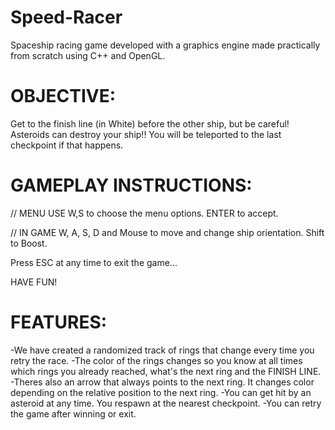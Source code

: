 # Speed-Racer
Spaceship racing game developed with a graphics engine made practically from scratch using C++ and OpenGL.

# OBJECTIVE:
Get to the finish line (in White) before the other ship, but be careful! Asteroids can destroy
your ship!! You will be teleported to the last checkpoint if that happens.



# GAMEPLAY INSTRUCTIONS:

// MENU
USE W,S to choose the menu options. ENTER to accept.

// IN GAME
W, A, S, D and Mouse to move and change ship orientation.
Shift to Boost.

Press ESC at any time to exit the game...

HAVE FUN!


# FEATURES:
-We have created a randomized track of rings that change every time you retry the race.
-The color of the rings changes so you know at all times which rings you already reached, what's the next ring and the FINISH LINE.
-Theres also an arrow that always points to the next ring. It changes color depending on the relative position to the next ring.
-You can get hit by an asteroid at any time. You respawn at the nearest checkpoint.
-You can retry the game after winning or exit.
